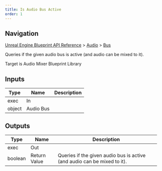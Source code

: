 ```yaml
---
title: Is Audio Bus Active
order: 1
---
```

## Navigation

[Unreal Engine Blueprint API Reference](https://dev.epicgames.com/documentation/en-us/unreal-engine/BlueprintAPI) > [Audio](https://dev.epicgames.com/documentation/en-us/unreal-engine/BlueprintAPI/Audio) > [Bus](https://dev.epicgames.com/documentation/en-us/unreal-engine/BlueprintAPI/Audio/Bus)

Queries if the given audio bus is active (and audio can be mixed to it).

Target is Audio Mixer Blueprint Library

## Inputs

| Type | Name | Description |
| --- | --- | --- |
| exec | In |  |
| object | Audio Bus |  |

## Outputs

| Type | Name | Description |
| --- | --- | --- |
| exec | Out |  |
| boolean | Return Value | Queries if the given audio bus is active (and audio can be mixed to it). |
